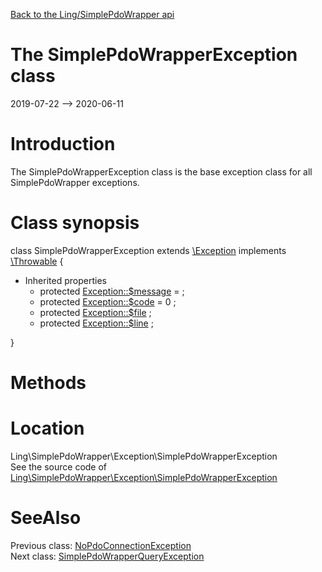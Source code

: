 [Back to the Ling/SimplePdoWrapper api](https://github.com/lingtalfi/SimplePdoWrapper/blob/master/doc/api/Ling/SimplePdoWrapper.md)



The SimplePdoWrapperException class
================
2019-07-22 --> 2020-06-11






Introduction
============

The SimplePdoWrapperException class is the base exception class for all SimplePdoWrapper exceptions.



Class synopsis
==============


class <span class="pl-k">SimplePdoWrapperException</span> extends [\Exception](http://php.net/manual/en/class.exception.php) implements [\Throwable](http://php.net/manual/en/class.throwable.php) {

- Inherited properties
    - protected  [Exception::$message](#property-message) =  ;
    - protected  [Exception::$code](#property-code) = 0 ;
    - protected  [Exception::$file](#property-file) ;
    - protected  [Exception::$line](#property-line) ;

}






Methods
==============






Location
=============
Ling\SimplePdoWrapper\Exception\SimplePdoWrapperException<br>
See the source code of [Ling\SimplePdoWrapper\Exception\SimplePdoWrapperException](https://github.com/lingtalfi/SimplePdoWrapper/blob/master/Exception/SimplePdoWrapperException.php)



SeeAlso
==============
Previous class: [NoPdoConnectionException](https://github.com/lingtalfi/SimplePdoWrapper/blob/master/doc/api/Ling/SimplePdoWrapper/Exception/NoPdoConnectionException.md)<br>Next class: [SimplePdoWrapperQueryException](https://github.com/lingtalfi/SimplePdoWrapper/blob/master/doc/api/Ling/SimplePdoWrapper/Exception/SimplePdoWrapperQueryException.md)<br>
